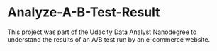 # Analyze-A-B-Test-Result

This project was part of the Udacity Data Analyst Nanodegree to understand the results of an A/B test run by an e-commerce website.
